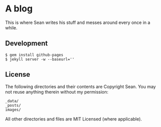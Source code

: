 # A blog

This is where Sean writes his stuff and messes around every once in a while.

## Development

```
$ gem install github-pages
$ jekyll server -w --baseurl=''
```

## License

The following directories and their contents are Copyright Sean. You may not reuse anything therein without my permission:

```
_data/
_posts/
images/
```

All other directories and files are MIT Licensed (where applicable).
